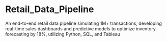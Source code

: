 # Retail_Data_Pipeline

An end-to-end retail data pipeline simulating 1M+ transactions, developing real-time sales dashboards and predictive models to optimize inventory forecasting by 18%, utilizing Python, SQL, and Tableau
